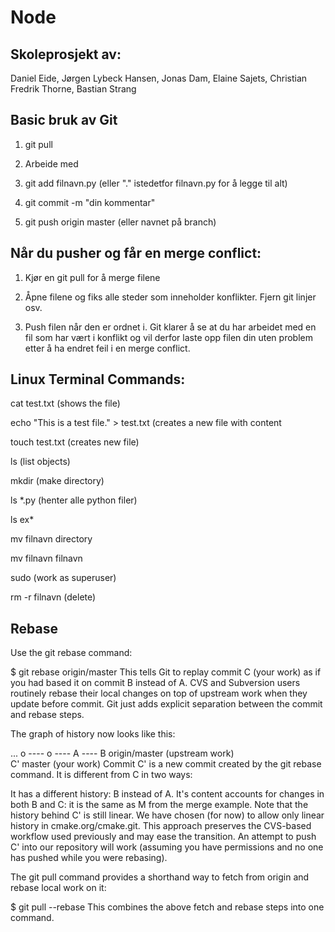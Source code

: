 # Node
## Skoleprosjekt av:
Daniel Eide, Jørgen Lybeck Hansen, Jonas Dam, Elaine Sajets, Christian Fredrik Thorne, Bastian Strang



## Basic bruk av Git

1. git pull 

2. Arbeide med

3. git add filnavn.py (eller "." istedetfor filnavn.py for å legge til alt)

4. git commit -m "din kommentar"

5. git push origin master (eller navnet på branch)


## Når du pusher og får en merge conflict:

1. Kjør en git pull for å merge filene

2. Åpne filene og fiks alle steder som inneholder konflikter. Fjern git linjer osv.

3. Push filen når den er ordnet i. Git klarer å se at du har arbeidet med en fil som har vært i konflikt og vil derfor laste opp filen din uten problem etter å ha endret feil i en merge conflict.


## Linux Terminal Commands:

cat test.txt (shows the file)

echo "This is a test file." > test.txt (creates a new file with content

touch test.txt (creates new file)

ls (list objects)

mkdir (make directory)

ls *.py (henter alle python filer)

ls ex*

mv filnavn directory 

mv filnavn filnavn

sudo (work as superuser)

rm -r filnavn  (delete)


## Rebase

Use the git rebase command:

$ git rebase origin/master
This tells Git to replay commit C (your work) as if you had based it on commit B instead of A.
CVS and Subversion users routinely rebase their local changes on top of upstream work when they update before commit.
Git just adds explicit separation between the commit and rebase steps.

The graph of history now looks like this:

... o ---- o ---- A ---- B  origin/master (upstream work)
                          \
                           C'  master (your work)
Commit C' is a new commit created by the git rebase command.
It is different from C in two ways:

It has a different history: B instead of A.
It's content accounts for changes in both B and C: it is the same as M from the merge example.
Note that the history behind C' is still linear.
We have chosen (for now) to allow only linear history in cmake.org/cmake.git.
This approach preserves the CVS-based workflow used previously and may ease the transition.
An attempt to push C' into our repository will work (assuming you have permissions and no one has pushed while you were rebasing).

The git pull command provides a shorthand way to fetch from origin and rebase local work on it:

$ git pull --rebase
This combines the above fetch and rebase steps into one command.


